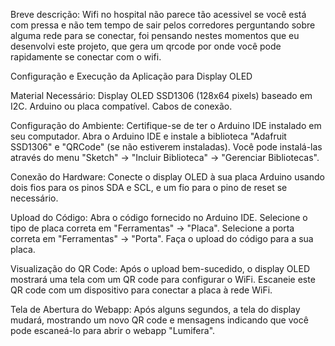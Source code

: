 Breve descrição:
Wifi no hospital não parece tão acessivel se você está com pressa e não tem tempo de sair pelos corredores
perguntando sobre alguma rede para se conectar, foi pensando nestes momentos que eu desenvolvi este projeto,
que gera um qrcode por onde você pode rapidamente se conectar com o wifi.

Configuração e Execução da Aplicação para Display OLED

Material Necessário:
Display OLED SSD1306 (128x64 pixels) baseado em I2C.
Arduino ou placa compatível.
Cabos de conexão.

Configuração do Ambiente:
Certifique-se de ter o Arduino IDE instalado em seu computador.
Abra o Arduino IDE e instale a biblioteca "Adafruit SSD1306" e "QRCode" (se não estiverem instaladas). Você pode instalá-las através do menu "Sketch" -> "Incluir Biblioteca" -> "Gerenciar Bibliotecas".

Conexão do Hardware:
Conecte o display OLED à sua placa Arduino usando dois fios para os pinos SDA e SCL, e um fio para o pino de reset se necessário.

Upload do Código:
Abra o código fornecido no Arduino IDE.
Selecione o tipo de placa correta em "Ferramentas" -> "Placa".
Selecione a porta correta em "Ferramentas" -> "Porta".
Faça o upload do código para a sua placa.

Visualização do QR Code:
Após o upload bem-sucedido, o display OLED mostrará uma tela com um QR code para configurar o WiFi. Escaneie este QR code com um dispositivo para conectar a placa à rede WiFi.

Tela de Abertura do Webapp:
Após alguns segundos, a tela do display mudará, mostrando um novo QR code e mensagens indicando que você pode escaneá-lo para abrir o webapp "Lumifera".
